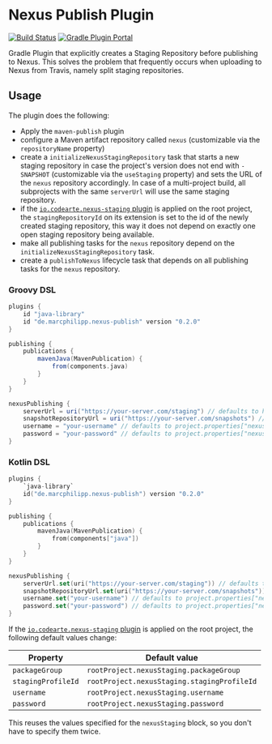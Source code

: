 # Nexus Publish Plugin

[![Build Status](https://travis-ci.org/marcphilipp/nexus-publish-plugin.svg?branch=master)](https://travis-ci.org/marcphilipp/nexus-publish-plugin)
[![Gradle Plugin Portal](https://img.shields.io/maven-metadata/v/https/plugins.gradle.org/m2/de.marcphilipp.gradle/nexus-publish-plugin/maven-metadata.xml.svg?label=gradlePluginPortal)](https://plugins.gradle.org/plugin/de.marcphilipp.nexus-publish)

Gradle Plugin that explicitly creates a Staging Repository before publishing to Nexus. This solves the problem that frequently occurs when uploading to Nexus from Travis, namely split staging repositories.

## Usage

The plugin does the following:

- Apply the `maven-publish` plugin
- configure a Maven artifact repository called `nexus` (customizable via the `repositoryName` property)
- create a `initializeNexusStagingRepository` task that starts a new staging repository in case the project's version does not end with `-SNAPSHOT` (customizable via the `useStaging` property) and sets the URL of the `nexus` repository accordingly. In case of a multi-project build, all subprojects with the same `serverUrl` will use the same staging repository.
- if the [`io.codearte.nexus-staging` plugin](https://github.com/Codearte/gradle-nexus-staging-plugin) is applied on the root project, the `stagingRepositoryId` on its extension is set to the id of the newly created staging repository, this way it does not depend on exactly one open staging repository being available.
- make all publishing tasks for the `nexus` repository depend on the `initializeNexusStagingRepository` task.
- create a `publishToNexus` lifecycle task that depends on all publishing tasks for the `nexus` repository.

### Groovy DSL

```gradle
plugins {
    id "java-library"
    id "de.marcphilipp.nexus-publish" version "0.2.0"
}

publishing {
    publications {
        mavenJava(MavenPublication) {
            from(components.java)
        }
    }
}

nexusPublishing {
    serverUrl = uri("https://your-server.com/staging") // defaults to https://oss.sonatype.org/service/local/
    snapshotRepositoryUrl = uri("https://your-server.com/snapshots") // defaults to https://oss.sonatype.org/content/repositories/snapshots/
    username = "your-username" // defaults to project.properties["nexusUsername"]
    password = "your-password" // defaults to project.properties["nexusPassword"]
}
```

### Kotlin DSL

```kotlin
plugins {
    `java-library`
    id("de.marcphilipp.nexus-publish") version "0.2.0"
}

publishing {
    publications {
        mavenJava(MavenPublication) {
            from(components["java"])
        }
    }
}

nexusPublishing {
    serverUrl.set(uri("https://your-server.com/staging")) // defaults to https://oss.sonatype.org/service/local/
    snapshotRepositoryUrl.set(uri("https://your-server.com/snapshots")) // defaults to https://oss.sonatype.org/content/repositories/snapshots/
    username.set("your-username") // defaults to project.properties["nexusUsername"]
    password.set("your-password") // defaults to project.properties["nexusPassword"]
}
```

If the [`io.codearte.nexus-staging` plugin](https://github.com/Codearte/gradle-nexus-staging-plugin) is applied on the root project, the following default values change:

| Property            | Default value                                |
| ------------------- | -------------------------------------------- |
| `packageGroup`      | `rootProject.nexusStaging.packageGroup`      |
| `stagingProfileId`  | `rootProject.nexusStaging.stagingProfileId`  |
| `username`          | `rootProject.nexusStaging.username`          |
| `password`          | `rootProject.nexusStaging.password`          |

This reuses the values specified for the `nexusStaging` block, so you don't have to specify them twice.

